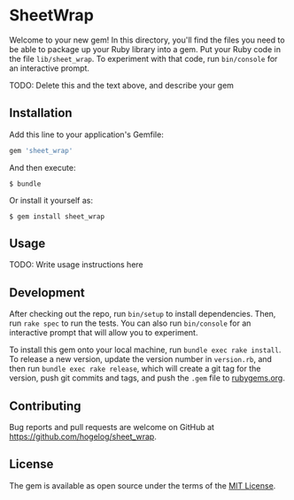 # SheetWrap

Welcome to your new gem! In this directory, you'll find the files you need to be able to package up your Ruby library into a gem. Put your Ruby code in the file `lib/sheet_wrap`. To experiment with that code, run `bin/console` for an interactive prompt.

TODO: Delete this and the text above, and describe your gem

## Installation

Add this line to your application's Gemfile:

```ruby
gem 'sheet_wrap'
```

And then execute:

    $ bundle

Or install it yourself as:

    $ gem install sheet_wrap

## Usage

TODO: Write usage instructions here

## Development

After checking out the repo, run `bin/setup` to install dependencies. Then, run `rake spec` to run the tests. You can also run `bin/console` for an interactive prompt that will allow you to experiment.

To install this gem onto your local machine, run `bundle exec rake install`. To release a new version, update the version number in `version.rb`, and then run `bundle exec rake release`, which will create a git tag for the version, push git commits and tags, and push the `.gem` file to [rubygems.org](https://rubygems.org).

## Contributing

Bug reports and pull requests are welcome on GitHub at https://github.com/hogelog/sheet_wrap.


## License

The gem is available as open source under the terms of the [MIT License](http://opensource.org/licenses/MIT).

